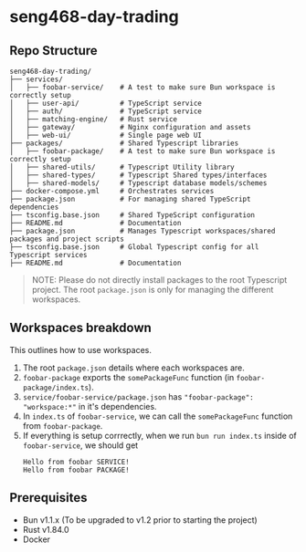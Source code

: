# seng468-day-trading

## Repo Structure

```
seng468-day-trading/
├── services/
│   ├── foobar-service/    # A test to make sure Bun workspace is correctly setup
│   ├── user-api/          # TypeScript service
│   ├── auth/              # TypeScript service
│   ├── matching-engine/   # Rust service
│   ├── gateway/           # Nginx configuration and assets
│   ├── web-ui/            # Single page web UI
├── packages/              # Shared Typescript libraries
│   ├── foobar-package/    # A test to make sure Bun workspace is correctly setup
│   ├── shared-utils/      # Typescript Utility library
│   ├── shared-types/      # Typescript Shared types/interfaces
│   ├── shared-models/     # Typescript database models/schemes
├── docker-compose.yml     # Orchestrates services
├── package.json           # For managing shared TypeScript dependencies
├── tsconfig.base.json     # Shared TypeScript configuration
├── README.md              # Documentation
├── package.json           # Manages Typescript workspaces/shared packages and project scripts
├── tsconfig.base.json     # Global Typescript config for all Typescript services
├── README.md              # Documentation

```

> NOTE: Please do not directly install packages to the root Typescript project. The root `package.json` is only for managing the different workspaces.

## Workspaces breakdown

This outlines how to use workspaces.

1. The root `package.json` details where each workspaces are.
2. `foobar-package` exports the `somePackageFunc` function (in `foobar-package/index.ts`).
3. `service/foobar-service/package.json` has `"foobar-package": "workspace:*"` in it's dependencies.
4. In `index.ts` of `foobar-service`, we can call the `somePackageFunc` function from `foobar-package`.
5. If everything is setup corrrectly, when we run `bun run index.ts` inside of `foobar-service`, we should get
    ```
    Hello from foobar SERVICE!
    Hello from foobar PACKAGE!
    ```

## Prerequisites

-   Bun v1.1.x (To be upgraded to v1.2 prior to starting the project)
-   Rust v1.84.0
-   Docker
